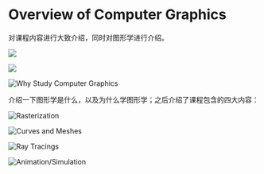 # Overview of Computer Graphics

对课程内容进行大致介绍，同时对图形学进行介绍。

![](https://assets.ng-tech.icu/item/202304162019466.jpg)

![](https://assets.ng-tech.icu/item/202304162019537.jpg)

![Why Study Computer Graphics](https://assets.ng-tech.icu/item/202304162019552.jpg)

介绍一下图形学是什么，以及为什么学图形学；之后介绍了课程包含的四大内容：

![Rasterization](https://pphkpublicbucket.oss-cn-hongkong.aliyuncs.com/ppblog/2021/02/image-31.png-mymark)

![Curves and Meshes](https://pphkpublicbucket.oss-cn-hongkong.aliyuncs.com/ppblog/2021/02/image-32.png-mymark)

![Ray Tracings](https://pphkpublicbucket.oss-cn-hongkong.aliyuncs.com/ppblog/2021/02/image-33.png-mymark)

![Animation/Simulation](https://pphkpublicbucket.oss-cn-hongkong.aliyuncs.com/ppblog/2021/02/image-34.png-mymark)

